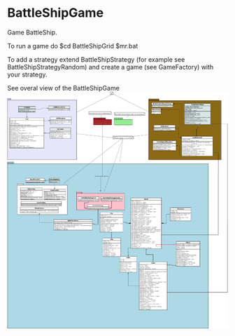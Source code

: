 BattleShipGame
==============

Game BattleShip.

To run a game do
$cd BattleShipGrid
$mr.bat

To add a strategy extend BattleShipStrategy (for example see BattleShipStrategyRandom) and create a game (see GameFactory) with your strategy.

See overal view of the BattleShipGame
![Classes](doc/classes.png)
